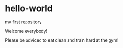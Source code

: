 # hello-world
my first repository

Welcome everybody!

Please be adviced to eat clean and train hard at the gym!
